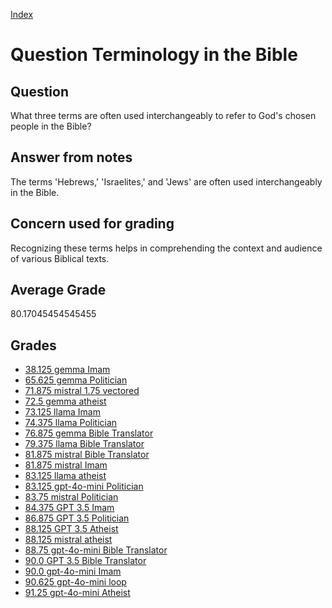 
[Index](../../index.md)
# Question Terminology in the Bible
## Question
What three terms are often used interchangeably to refer to God's chosen people in the Bible?

## Answer from notes
The terms 'Hebrews,' 'Israelites,' and 'Jews' are often used interchangeably in the Bible.

## Concern used for grading
Recognizing these terms helps in comprehending the context and audience of various Biblical texts.

## Average Grade
80.17045454545455

## Grades
 * [38.125 gemma Imam](../answers/gemma_Imam/Terminology_in_the_Bible.md)
 * [65.625 gemma Politician](../answers/gemma_Politician/Terminology_in_the_Bible.md)
 * [71.875 mistral 1.75 vectored](../answers/mistral_1.75_vectored/Terminology_in_the_Bible.md)
 * [72.5 gemma atheist](../answers/gemma_atheist/Terminology_in_the_Bible.md)
 * [73.125 llama Imam](../answers/llama_Imam/Terminology_in_the_Bible.md)
 * [74.375 llama Politician](../answers/llama_Politician/Terminology_in_the_Bible.md)
 * [76.875 gemma Bible Translator](../answers/gemma_Bible_Translator/Terminology_in_the_Bible.md)
 * [79.375 llama Bible Translator](../answers/llama_Bible_Translator/Terminology_in_the_Bible.md)
 * [81.875 mistral Bible Translator](../answers/mistral_Bible_Translator/Terminology_in_the_Bible.md)
 * [81.875 mistral Imam](../answers/mistral_Imam/Terminology_in_the_Bible.md)
 * [83.125 llama atheist](../answers/llama_atheist/Terminology_in_the_Bible.md)
 * [83.125 gpt-4o-mini Politician](../answers/gpt-4o-mini_Politician/Terminology_in_the_Bible.md)
 * [83.75 mistral Politician](../answers/mistral_Politician/Terminology_in_the_Bible.md)
 * [84.375 GPT 3.5 Imam](../answers/GPT_3.5_Imam/Terminology_in_the_Bible.md)
 * [86.875 GPT 3.5 Politician](../answers/GPT_3.5_Politician/Terminology_in_the_Bible.md)
 * [88.125 GPT 3.5 Atheist](../answers/GPT_3.5_Atheist/Terminology_in_the_Bible.md)
 * [88.125 mistral atheist](../answers/mistral_atheist/Terminology_in_the_Bible.md)
 * [88.75 gpt-4o-mini Bible Translator](../answers/gpt-4o-mini_Bible_Translator/Terminology_in_the_Bible.md)
 * [90.0 GPT 3.5 Bible Translator](../answers/GPT_3.5_Bible_Translator/Terminology_in_the_Bible.md)
 * [90.0 gpt-4o-mini Imam](../answers/gpt-4o-mini_Imam/Terminology_in_the_Bible.md)
 * [90.625 gpt-4o-mini loop](../answers/gpt-4o-mini_loop/Terminology_in_the_Bible.md)
 * [91.25 gpt-4o-mini Atheist](../answers/gpt-4o-mini_Atheist/Terminology_in_the_Bible.md)
